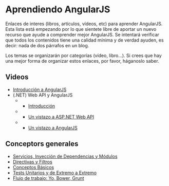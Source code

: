 Aprendiendo AngularJS
=====================

Enlaces de interes (libros, artículos, vídeos, etc) para aprender AngularJS. Esta lista está empezando por lo que sientete libre de aportar un nuevo recurso que ayude a comprender mejor AngularJS. Se intentará verificar que todos los contenidos tiene una calidad mínima y de verdad ayuden, es decir: nada de dos párrafos en un blog.

Los temas se organizarán por categorías (vídeo, libro...). Si crees que hay una mejor forma de organizar estos enlaces, por favor, háganoslo saber.


## Videos

* [Introducción a AngularJS](http://youtu.be/nj6l4_N6qFI)
* (.NET) Web API y AngularJS
    * - [Introducción](http://youtu.be/ee3AIUVgF1M)
    * - [Un vistazo a ASP.NET Web API](http://youtu.be/gYNV9Couw0I)
    * - [Un vistazo a AngularJS](http://youtu.be/ROFYPESiWpY)

## Conceptors generales

* [Servicios, Inyección de Dependencias y Módulos](http://blog.koalite.com/2013/05/angularjs-servicios-inyeccion-de-dependencias-y-modulos/)
* [Directivas y Filtros](http://blog.koalite.com/2013/06/angularjs-directivas-y-filtros/)
* [Conceptos Básicos](http://blog.koalite.com/2013/05/angularjs-conceptos-basicos/)
* [Tests Unitarios y de Extremo a Extremo](http://blog.koalite.com/2013/06/angularjs-tests-unitarios-y-de-extremo-a-extremo/)
* [Flujo de trabajo: Yo, Bower, Grunt](https://github.com/jacarma/ngpro/wiki)
